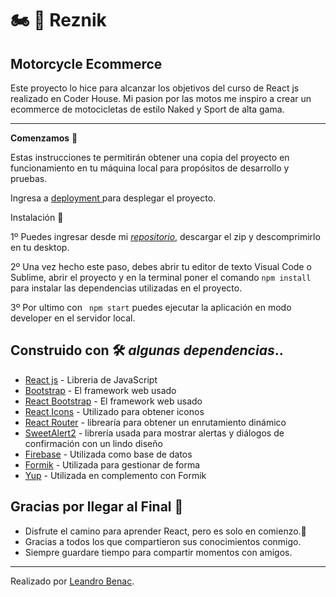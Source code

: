 #  🏍️ 💨 Reznik    
## Motorcycle Ecommerce   

Este proyecto lo hice para alcanzar los objetivos del curso de React js realizado en Coder House.
Mi pasion por las motos me inspiro a crear un ecommerce de motocicletas de estilo Naked y Sport de alta gama.

------
**Comenzamos** 🚀 

Estas instrucciones te permitirán obtener una copia del proyecto en funcionamiento en tu máquina local para propósitos de desarrollo y pruebas.


Ingresa a [ deployment ](https://reznikecommmerce.netlify.app) para desplegar el proyecto.

Instalación 🔧 

1º Puedes ingresar desde mi *[repositorio](https://github.com/leanbenac/ReactProyect)*, descargar el zip y descomprimirlo en tu desktop.

2º Una vez hecho este paso, debes abrir tu editor de texto Visual Code o Sublime, abrir el proyecto y en la terminal poner el comando ```npm install``` para instalar las dependencias utilizadas en el proyecto.

3º Por ultimo con ``` npm start``` puedes ejecutar la aplicación en modo developer en el servidor local.


## Construido con 🛠️ _algunas dependencias_..

* [React js](http://www.dropwizard.io/1.0.2/docs/) - Libreria de JavaScript
* [Bootstrap](https://getbootstrap.com/) - El framework web usado
* [React Bootstrap](https://react-bootstrap.github.io/) - El framework web usado
* [React Icons](https://react-icons.github.io/react-icons/) - Utilizado para obtener iconos 
* [React Router](https://v5.reactrouter.com/web/guides/quick-start) - librearía para obtener un enrutamiento dinámico
* [SweetAlert2](https://sweetalert2.github.io/) - librería usada para mostrar alertas y diálogos de confirmación con un lindo diseño
* [Firebase](https://firebase.google.com/) - Utilizada como base de datos
* [Formik](https://formik.org/) - Utilizada para gestionar de forma 
* [Yup](https://www.npmjs.com/package/yup) - Utilizada en complemento con Formik



## Gracias por llegar al Final 🎁

* Disfrute el camino para aprender React, pero es solo en comienzo.📢
* Gracias a todos los que compartieron sus conocimientos conmigo.
* Siempre guardare tiempo para compartir momentos con amigos. 



--- 

Realizado por [Leandro Benac](https://github.com/leanbenac).


